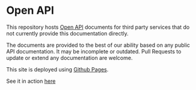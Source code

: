 ---
---
# Open API

This repository hosts [Open API](https://swagger.io/specification/) documents for third party services that do not currently provide this documentation directly.

The documents are provided to the best of our ability based on any public API documentation. It may be incomplete or outdated. Pull Requests to update or extend any documentation are welcome.

This site is deployed using [Github Pages](https://pages.github.com/).

See it in action [here](https://gh.getshowcase.io/open-api/index.html)

